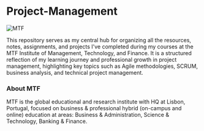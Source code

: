 # Project-Management
![MTF](https://scontent.frba2-2.fna.fbcdn.net/v/t39.30808-6/349155959_1269980653914239_1597853967597243041_n.png?stp=dst-png_s960x960&_nc_cat=108&ccb=1-7&_nc_sid=cc71e4&_nc_ohc=vTgJw-AzaMoQ7kNvgHIbbhv&_nc_zt=23&_nc_ht=scontent.frba2-2.fna&_nc_gid=AOMhPOnnTirfS4NYEWoiuZ3&oh=00_AYDFITozzCqDbvKAMu9jzta-Rg-2As_eV5dnfnUtLpApSw&oe=67412DD7)

This repository serves as my central hub for organizing all the resources, notes, assignments, and projects I've completed during my courses at the MTF Institute of Management, Technology, and Finance. It is a structured reflection of my learning journey and professional growth in project management, highlighting key topics such as Agile methodologies, SCRUM, business analysis, and technical project management.



### About MTF 
MTF is the global educational and research institute with HQ at Lisbon, Portugal, focused on business & professional hybrid (on-campus and online) education at areas: Business & Administration, Science & Technology, Banking & Finance.
